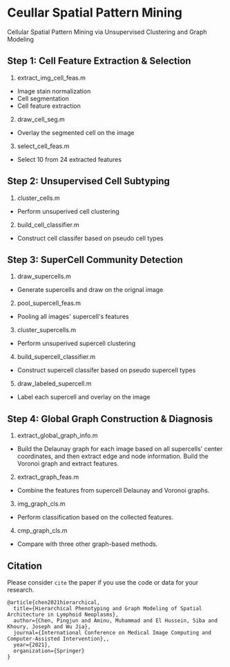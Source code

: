 # Ceullar Spatial Pattern Mining
Cellular Spatial Pattern Mining via Unsupervised Clustering and Graph Modeling

## Step 1: Cell Feature Extraction & Selection
1. extract_img_cell_feas.m
- Image stain normalization
- Cell segmentation
- Cell feature extraction
2. draw_cell_seg.m
- Overlay the segmented cell on the image
3. select_cell_feas.m
- Select 10 from 24 extracted features

## Step 2: Unsupervised Cell Subtyping
1. cluster_cells.m
- Perform unsuperived cell clustering
2. build_cell_classifier.m
- Construct cell classifer based on pseudo cell types

## Step 3: SuperCell Community Detection
1. draw_supercells.m
- Generate supercells and draw on the orignal image
2. pool_supercell_feas.m
- Pooling all images' supercell's features
3. cluster_supercells.m
- Perform unsuperived supercell clustering
4. build_supercell_classifier.m
- Construct supercell classifer based on pseudo supercell types
5. draw_labeled_supercell.m
- Label each supercell and overlay on the image

## Step 4: Global Graph Construction & Diagnosis
1. extract_global_graph_info.m
- Build the Delaunay graph for each image based on all supercells' center 
coordinates, and then extract edge and node information. Build the Voronoi 
graph and extract features.
2. extract_graph_feas.m
- Combine the features from supercell Delaunay and Voronoi graphs.
3. img_graph_cls.m
- Perform classification based on the collected features.
4. cmp_graph_cls.m
- Compare with three other graph-based methods.

## Citation
Please consider `cite` the paper if you use the code or data for your research.
```
@article{chen2021hierarchical,
  title={Hierarchical Phenotyping and Graph Modeling of Spatial Architecture in Lymphoid Neoplasms},
  author={Chen, Pingjun and Aminu, Muhammad and El Hussein, Siba and Khoury, Joseph and Wu Jia},
  journal={International Conference on Medical Image Computing and Computer-Assisted Intervention},,
  year={2021},
  organization={Springer}
}
```

